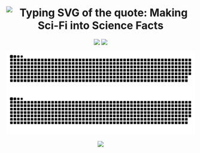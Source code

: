 <h1 align="center">
<img src="https://readme-typing-svg.demolab.com?font=Georgia&size=40&pause=100&color=2dba4e&background=52387400&center=true&vCenter=true&random=false&width=600&height=100&lines=Make+Sci-Fi+into+Science+Facts" alt="Typing SVG of the quote: Making Sci-Fi into Science Facts" />
</h1>

<p align="center">
  <img height="160px" src="https://github-readme-stats-sigma-five.vercel.app/api?username=hanson-hschang&show_icons=true&count_private=true&include_all_commits=true&theme=dark" />
  <img height="160px" src="https://github-readme-stats.vercel.app/api/top-langs/?username=hanson-hschang&count_private=true&theme=dark&layout=compact" />
</p>

<p align="center">
    <img src="https://raw.githubusercontent.com/platane/platane/output/github-contribution-grid-snake-dark.svg#gh-dark-mode-only" />
    <img src="https://raw.githubusercontent.com/platane/platane/output/github-contribution-grid-snake.svg#gh-light-mode-only" />
</p>

<p align="center">
  <img src="https://profile-counter.glitch.me/hanson-hschang/count.svg" />
</p>

<!--
**hanson-hschang/hanson-hschang** is a ✨ _special_ ✨ repository because its `README.md` (this file) appears on your GitHub profile.

Here are some ideas to get you started:

- 🔭 I’m currently working on ...
- 🌱 I’m currently learning ...
- 👯 I’m looking to collaborate on ...
- 🤔 I’m looking for help with ...
- 💬 Ask me about ...
- 📫 How to reach me: ...
- 😄 Pronouns: ...
- ⚡ Fun fact: ...
-->
